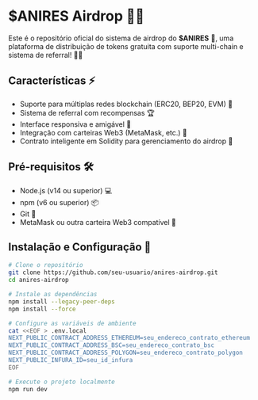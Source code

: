 # $ANIRES Airdrop 🚀🐶

Este é o repositório oficial do sistema de airdrop do **$ANIRES** 🐾, uma plataforma de distribuição de tokens gratuita com suporte multi-chain e sistema de referral! 🎁💎

## Características ⚡

- Suporte para múltiplas redes blockchain (ERC20, BEP20, EVM) 🔗
- Sistema de referral com recompensas 🏆
- Interface responsiva e amigável 📱
- Integração com carteiras Web3 (MetaMask, etc.) 🔑
- Contrato inteligente em Solidity para gerenciamento do airdrop 📜

## Pré-requisitos 🛠️

- Node.js (v14 ou superior) 💻
- npm (v6 ou superior) 📦
- Git 🔧
- MetaMask ou outra carteira Web3 compatível 🦊

## Instalação e Configuração 🚀

```bash
# Clone o repositório
git clone https://github.com/seu-usuario/anires-airdrop.git
cd anires-airdrop

# Instale as dependências
npm install --legacy-peer-deps
npm install --force

# Configure as variáveis de ambiente
cat <<EOF > .env.local
NEXT_PUBLIC_CONTRACT_ADDRESS_ETHEREUM=seu_endereco_contrato_ethereum
NEXT_PUBLIC_CONTRACT_ADDRESS_BSC=seu_endereco_contrato_bsc
NEXT_PUBLIC_CONTRACT_ADDRESS_POLYGON=seu_endereco_contrato_polygon
NEXT_PUBLIC_INFURA_ID=seu_id_infura
EOF

# Execute o projeto localmente
npm run dev

